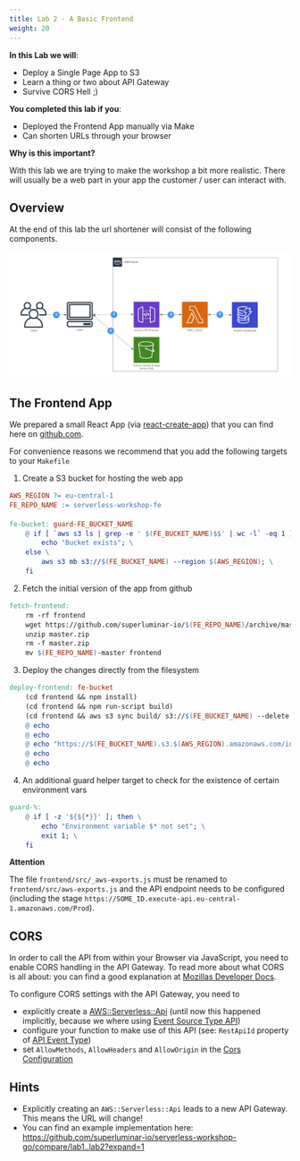 ```yaml
---
title: Lab 2 - A Basic Frontend
weight: 20
---
```


**In this Lab we will**:

- Deploy a Single Page App to S3
- Learn a thing or two about API Gateway
- Survive CORS Hell ;)

**You completed this lab if you**:

- Deployed the Frontend App manually via Make
- Can shorten URLs through your browser

**Why is this important?**

With this lab we are trying to make the workshop a bit more realistic. There will usually be a web part in your app
the customer / user can interact with.

## Overview

At the end of this lab the url shortener will consist of the following components.

![Diagram Lab 2](./Lab2.png)


## The Frontend App

We prepared a small React App (via [react-create-app](https://github.com/facebook/create-react-app)) that you can find 
here on [github.com](https://github.com/superluminar-io/serverless-workshop-fe).

For convenience reasons we recommend that you add the following targets to your `Makefile`

1. Create a S3 bucket for hosting the web app

```makefile
AWS_REGION ?= eu-central-1
FE_REPO_NAME := serverless-workshop-fe

fe-bucket: guard-FE_BUCKET_NAME
	@ if [ `aws s3 ls | grep -e ' $(FE_BUCKET_NAME)$$' | wc -l` -eq 1 ]; then \
		echo "Bucket exists"; \
	else \
		aws s3 mb s3://$(FE_BUCKET_NAME) --region $(AWS_REGION); \
	fi
```

2. Fetch the initial version of the app from github

```makefile
fetch-frontend:
	rm -rf frontend
	wget https://github.com/superluminar-io/$(FE_REPO_NAME)/archive/master.zip -O master.zip
	unzip master.zip
	rm -f master.zip
	mv $(FE_REPO_NAME)-master frontend
```

3. Deploy the changes directly from the filesystem

```makefile
deploy-frontend: fe-bucket
	(cd frontend && npm install)
	(cd frontend && npm run-script build)
	(cd frontend && aws s3 sync build/ s3://$(FE_BUCKET_NAME) --delete --acl public-read)
	@ echo
	@ echo
	@ echo "https://$(FE_BUCKET_NAME).s3.$(AWS_REGION).amazonaws.com/index.html"
	@ echo
	@ echo
``` 

4. An additional guard helper target to check for the existence of certain environment vars
```makefile
guard-%:
	@ if [ -z '${${*}}' ]; then \
		echo "Environment variable $* not set"; \
		exit 1; \
	fi
```

**Attention**

The file `frontend/src/_aws-exports.js` must be renamed to `frontend/src/aws-exports.js` and the API endpoint needs
to be configured (including the stage `https://SOME_ID.execute-api.eu-central-1.amazonaws.com/Prod`).

## CORS

In order to call the API from within your Browser via JavaScript, you need to enable CORS handling in the API Gateway.
To read more about what CORS is all about: you can find a good explanation at [Mozillas Developer Docs](https://developer.mozilla.org/en-US/docs/Web/HTTP/CORS).

To configure CORS settings with the API Gateway, you need to 

- explicitly create a [AWS::Serverless::Api](https://github.com/awslabs/serverless-application-model/blob/master/versions/2016-10-31.md#awsserverlessapi) 
(until now this happened implicitly, because we where using [Event Source Type API](https://github.com/awslabs/serverless-application-model/blob/master/versions/2016-10-31.md#api))
- configure your function to make use of this API (see: `RestApiId` property of [API Event Type](https://github.com/awslabs/serverless-application-model/blob/master/versions/2016-10-31.md#api))
- set `AllowMethods`, `AllowHeaders` and `AllowOrigin` in the [Cors Configuration](https://github.com/awslabs/serverless-application-model/blob/master/versions/2016-10-31.md#cors-configuration)

## Hints
- Explicitly creating an `AWS::Serverless::Api` leads to a new API Gateway. This means the URL will change!
- You can find an example implementation here: https://github.com/superluminar-io/serverless-workshop-go/compare/lab1..lab2?expand=1

